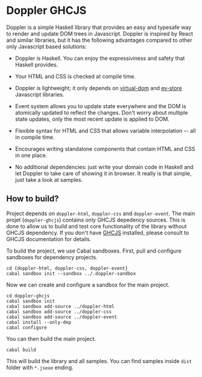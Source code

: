 # Doppler GHCJS

Doppler is a simple Haskell library that provides an easy and typesafe way to
render and update DOM trees in Javascript. Doppler is inspired by React and
similar libraries, but it has the following advantages compared to other only
Javascript based solutions:

- Doppler is Haskell. You can enjoy the expressiviness and safety that Haskell
provides.

- Your HTML and CSS is checked at compile time.

- Doppler is lightweight; it only depends on [virtual-dom](https://github.com/Matt-Esch/virtual-dom)
and [ev-store](https://github.com/Raynos/ev-store) Javascript libraries.

- Event system allows you to update state everywhere and the DOM is atomically
updated to reflect the changes. Don't worry about multiple state updates,
only the most recent update is applied to DOM.

- Flexible syntax for HTML and CSS that allows variable interpolation -- all in
compile time.

- Encourages writing standalone components that contain HTML and CSS in one
place.

- No additional dependencies: just write your domain code in Haskell and
let Doppler to take care of showing it in browser. It really is that simple,
just take a look at samples.


## How to build?

Project depends on `doppler-html`, `doppler-css` and `doppler-event`.
The main projet (`doppler-ghcjs`) contains only GHCJS depedency sources.
This is done to allow us to build and test core functionality of the library
without GHCJS dependency. If you don't have [GHCJS](https://github.com/ghcjs/ghcjs)
installed, please consult to GHCJS documentation for details.

To build the project, we use Cabal sandboxes. First, pull and configure
sandboxes for dependency projects.

```
cd {doppler-html, doppler-css, doppler-event}
cabal sandbox init --sandbox ../.doppler-sandbox
```

Now we can create and configure a sandbox for the main project.

```
cd doppler-ghcjs
cabal sandbox init
cabal sandbox add-source ../doppler-html
cabal sandbox add-source ../doppler-css
cabal sandbox add-source ../doppler-event
cabal install --only-dep
cabal configure
```

You can then build the main project.

```
cabal build
```

This will build the library and all samples. You can find samples inside `dist`
folder with `*.jsexe` ending.
